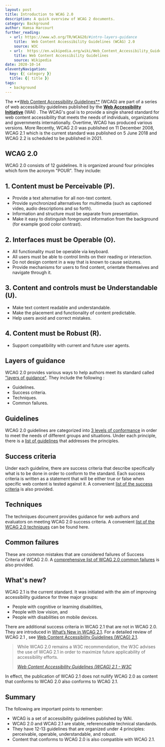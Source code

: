 ```yaml
---
layout: post
title: Introduction to WCAG 2.0
description: A quick overview of WCAG 2 documents.
category: Background
author: Hamsa Harcourt
further_reading:
  - url: https://www.w3.org/TR/WCAG20/#intro-layers-guidance 
    title:  Web Content Accessibility Guidelines (WCAG) 2.0
    source: W3C 
  - url:  https://en.wikipedia.org/wiki/Web_Content_Accessibility_Guidelines
    title: Web Content Accessibility Guidelines
    source: Wikipedia
date: 2020-10-14
eleventyNavigation:
  key: {{ category }}
  title: {{ title }}
tags:
  - background
---
```



The **[Web Content Accessibility Guidelines**](https://www.w3.org/WAI/standards-guidelines/wcag/) (<abbr>WCAG</abbr>) are part of a series of web accessibility guidelines published by the **[Web Accessibility Initiative](https://www.w3.org/WAI/about/)** (<abbr>WAI</abbr>) . The WCAG's goal is to provide a single shared standard for web content accessibility that meets the needs of individuals, organizations and governments internationally. Overtime, WCAG has produced various versions. More Recently, WCAG 2.0 was published on 11 December 2008, WCAG 2.1 which is the current standard was published on 5 June 2018 and WCAG 2.2 is scheduled to be published in 2021.


## WCAG 2.0

WCAG 2.0 consists of 12 guidelines. It is organized around four principles which form the acronym "POUR". They include:

## 1. Content must be Perceivable (P).

- Provide a text alternative for all non-text content.
- Provide synchronized alternatives for multimedia (such as captioned video, audio descriptions and so forth).
- Information and structure must be separate from presentation.
- Make it easy to distinguish foreground information from the background (for example good color contrast).

## 2. Interfaces must be Operable (O). 

- All functionality must be operable via keyboard.
- All users must be able to control limits on their reading or interaction.
- Do not design content in a way that is known to cause seizures.
- Provide mechanisms for users to find content, orientate themselves and navigate through it.

## 3. Content and controls must be Understandable (U).

- Make text content readable and understandable.
- Make the placement and functionality of content predictable.
- Help users avoid and correct mistakes.

## 4. Content must be Robust (R).

- Support compatibility with current and future user agents.

## Layers of guidance

WCAG 2.0 provides various ways to help authors meet its standard called ["layers of guidance"](https://www.w3.org/TR/WCAG20/#intro-layers-guidance). They include the following :

- Guidelines.
- Success criteria.
- Techniques.
- Common failures.


## Guidelines

WCAG 2.0 guidelines are categorized into [3 levels of conformance](https://www.w3.org/WAI/WCAG21/Understanding/conformance#levels) in order to meet the needs of different groups and situations. Under each principle, there is a [list of guidelines](https://www.w3.org/TR/WCAG20/#guidelines) that addresses the principles. 


## Success criteria

Under each guideline, there are success criteria that describe specifically what is to be done in order to conform to the standard.  Each success criteria is written as a statement that will be either true or false when specific web content is tested against it.  A convenient [list of the success criteria](https://www.w3.org/WAI/WCAG21/quickref/) is also provided.


## Techniques

The techniques document provides guidance for web authors and evaluators on meeting WCAG 2.0  success criteria. A convenient [list of the WCAG 2.0 techniques](https://www.w3.org/TR/WCAG20-TECHS/) can be found here.


## Common failures

These are common mistakes that are considered failures of Success Criteria of WCAG 2.0. A [comprehensive list of  WCAG 2.0 common failures](https://www.w3.org/TR/WCAG20-TECHS/failures) is also provided.


## What's new?

WCAG 2.1 is the current standard. It was initiated with the aim of improving accessibility guidance for three major groups: 

- People with cognitive or learning disabilities, 
- People with low vision, and 
- People with disabilities on mobile devices. 

There are additional success criteria in WCAG 2.1 that are not in WCAG 2.0. They are introduced in [What’s New in WCAG 2.1](https://www.w3.org/WAI/standards-guidelines/wcag/new-in-21/). For a detailed  review of WCAG 2.1 , see  [Web Content Accessibility Guidelines (WCAG) 2.1](https://www.w3.org/TR/WCAG21/).

<blockquote>
	<p>While WCAG 2.0 remains a W3C recommendation, the W3C advises the use of WCAG 2.1 in order to maximize future applicability of accessibility efforts.</p>
	<footer>
		<cite><a href="https://www.w3.org/TR/WCAG21/#abstract/">Web Content Accessibility Guidelines (WCAG) 2.1 - W3C</a></cite>
	</footer>
</blockquote>

In effect, the  publication of WCAG 2.1 does not nullify WCAG 2.0 as content that conforms to WCAG 2.0 also conforms to WCAG 2.1. 


## Summary

The following are important points to remember:

- WCAG is a set of accessibility guidelines published by WAI.
- WCAG 2.0 and WCAG 2.1 are stable, referenceable technical standards.
- They have 12-13 guidelines that are organized under 4 principles: perceivable, operable, understandable, and robust.
- Content that conforms to WCAG 2.0  is also compatible with  WCAG 2.1.
